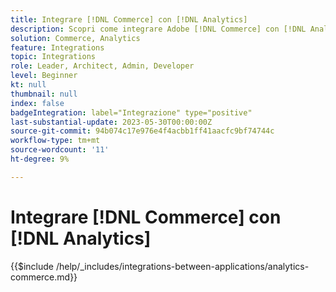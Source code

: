 ```yaml
---
title: Integrare [!DNL Commerce] con [!DNL Analytics]
description: Scopri come integrare Adobe [!DNL Commerce] con [!DNL Analytics].
solution: Commerce, Analytics
feature: Integrations
topic: Integrations
role: Leader, Architect, Admin, Developer
level: Beginner
kt: null
thumbnail: null
index: false
badgeIntegration: label="Integrazione" type="positive"
last-substantial-update: 2023-05-30T00:00:00Z
source-git-commit: 94b074c17e976e4f4acbb1ff41aacfc9bf74744c
workflow-type: tm+mt
source-wordcount: '11'
ht-degree: 9%

---
```



# Integrare [!DNL Commerce] con [!DNL Analytics]

{{$include /help/_includes/integrations-between-applications/analytics-commerce.md}}

